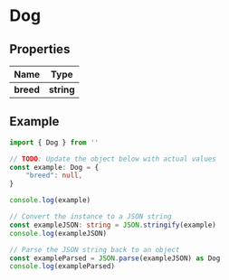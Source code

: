 
# Dog


## Properties

Name | Type
------------ | -------------
**breed** | **string**

## Example

```typescript
import { Dog } from ''

// TODO: Update the object below with actual values
const example: Dog = {
    "breed": null,
}

console.log(example)

// Convert the instance to a JSON string
const exampleJSON: string = JSON.stringify(example)
console.log(exampleJSON)

// Parse the JSON string back to an object
const exampleParsed = JSON.parse(exampleJSON) as Dog
console.log(exampleParsed)
```



